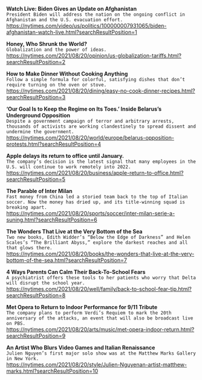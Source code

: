 **Watch Live: Biden Gives an Update on Afghanistan**\
`President Biden will address the nation on the ongoing conflict in Afghanistan and the U.S. evacuation effort.`\
https://nytimes.com/video/us/politics/100000007931065/biden-afghanistan-watch-live.html?searchResultPosition=1

**Honey, Who Shrunk the World?**\
`Globalization and the power of ideas.`\
https://nytimes.com/2021/08/20/opinion/us-globalization-tariffs.html?searchResultPosition=2

**How to Make Dinner Without Cooking Anything**\
`Follow a simple formula for colorful, satisfying dishes that don’t require turning on the oven or stove.`\
https://nytimes.com/2021/08/20/dining/easy-no-cook-dinner-recipes.html?searchResultPosition=3

**‘Our Goal Is to Keep the Regime on Its Toes.’ Inside Belarus’s Underground Opposition**\
`Despite a government campaign of terror and arbitrary arrests, thousands of activists are working clandestinely to spread dissent and undermine the government.`\
https://nytimes.com/2021/08/20/world/europe/belarus-opposition-protests.html?searchResultPosition=4

**Apple delays its return to office until January.**\
`The company’s decision is the latest signal that many employees in the U.S. will continue to work remotely into 2022.`\
https://nytimes.com/2021/08/20/business/apple-return-to-office.html?searchResultPosition=5

**The Parable of Inter Milan**\
`Fast money from China led a storied team back to the top of Italian soccer. Now the money has dried up, and its title-winning squad is breaking apart.`\
https://nytimes.com/2021/08/20/sports/soccer/inter-milan-serie-a-suning.html?searchResultPosition=6

**The Wonders That Live at the Very Bottom of the Sea**\
`Two new books, Edith Widder’s “Below the Edge of Darkness” and Helen Scales’s “The Brilliant Abyss,” explore the darkest reaches and all that glows there.`\
https://nytimes.com/2021/08/20/books/the-wonders-that-live-at-the-very-bottom-of-the-sea.html?searchResultPosition=7

**4 Ways Parents Can Calm Their Back-To-School Fears**\
`A psychiatrist offers these tools to her patients who worry that Delta will disrupt the school year.`\
https://nytimes.com/2021/08/20/well/family/back-to-school-fear-tip.html?searchResultPosition=8

**Met Opera to Return to Indoor Performance for 9/11 Tribute**\
`The company plans to perform Verdi’s Requiem to mark the 20th anniversary of the attacks, an event that will also be broadcast live on PBS.`\
https://nytimes.com/2021/08/20/arts/music/met-opera-indoor-return.html?searchResultPosition=9

**An Artist Who Blurs Video Games and Italian Renaissance**\
`Julien Nguyen’s first major solo show was at the Matthew Marks Gallery in New York.`\
https://nytimes.com/2021/08/20/style/Julien-Nguyenan-artist-matthew-marks.html?searchResultPosition=10

